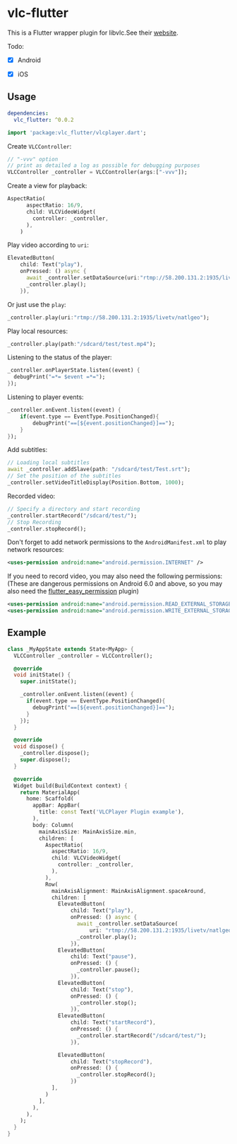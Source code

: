 # vlc-flutter

This is a Flutter wrapper plugin for libvlc.See their [website](https://www.videolan.org/).

Todo:

- [x]  Android
- [x]  iOS



## Usage

```yaml
dependencies:
  vlc_flutter: ^0.0.2
```


```dart
import 'package:vlc_flutter/vlcplayer.dart';
```

Create `VLCController`:

```dart
// "-vvv" option
// print as detailed a log as possible for debugging purposes
VLCController _controller = VLCController(args:["-vvv"]);
```

Create a view for playback:
```dart
AspectRatio(
      aspectRatio: 16/9,
      child: VLCVideoWidget(
        controller: _controller,
      ),
    )
```

Play video according to `uri`:
```dart
ElevatedButton(
    child: Text("play"),
    onPressed: () async {
      await _controller.setDataSource(uri:"rtmp://58.200.131.2:1935/livetv/natlgeo");
      _controller.play();
    }),
```

Or just use the `play`:
```dart
_controller.play(uri:"rtmp://58.200.131.2:1935/livetv/natlgeo");
```

Play local resources:
```dart
_controller.play(path:"/sdcard/test/test.mp4");
```

Listening to the status of the player:

```dart
_controller.onPlayerState.listen((event) {
  debugPrint("=*= $event =*=");
});
```



Listening to player events:

```dart
_controller.onEvent.listen((event) {
    if(event.type == EventType.PositionChanged){
    	debugPrint("==[${event.positionChanged}]==");
    }
});
```

Add subtitles:

```dart
// Loading local subtitles
await _controller.addSlave(path: "/sdcard/test/Test.srt");
// Set the position of the subtitles
_controller.setVideoTitleDisplay(Position.Bottom, 1000);
```

Recorded video:

```dart
// Specify a directory and start recording
_controller.startRecord("/sdcard/test/");
// Stop Recording
_controller.stopRecord();
```

Don't forget to add network permissions to the `AndroidManifest.xml` to play network resources:

```xml
<uses-permission android:name="android.permission.INTERNET" />
```

If you need to record video, you may also need the following permissions:(These are dangerous permissions on Android 6.0 and above, so you may also need the [flutter_easy_permission](https://pub.dev/packages/flutter_easy_permission) plugin)

```xml
<uses-permission android:name="android.permission.READ_EXTERNAL_STORAGE" />
<uses-permission android:name="android.permission.WRITE_EXTERNAL_STORAGE" />
```



## Example

```dart
class _MyAppState extends State<MyApp> {
  VLCController _controller = VLCController();

  @override
  void initState() {
    super.initState();

    _controller.onEvent.listen((event) {
      if(event.type == EventType.PositionChanged){
        debugPrint("==[${event.positionChanged}]==");
      }
    });
  }

  @override
  void dispose() {
    _controller.dispose();
    super.dispose();
  }

  @override
  Widget build(BuildContext context) {
    return MaterialApp(
      home: Scaffold(
        appBar: AppBar(
          title: const Text('VLCPlayer Plugin example'),
        ),
        body: Column(
          mainAxisSize: MainAxisSize.min,
          children: [
            AspectRatio(
              aspectRatio: 16/9,
              child: VLCVideoWidget(
                controller: _controller,
              ),
            ),
            Row(
              mainAxisAlignment: MainAxisAlignment.spaceAround,
              children: [
                ElevatedButton(
                    child: Text("play"),
                    onPressed: () async {
                      await _controller.setDataSource(
                          uri: "rtmp://58.200.131.2:1935/livetv/natlgeo");
                      _controller.play();
                    }),
                ElevatedButton(
                    child: Text("pause"),
                    onPressed: () {
                      _controller.pause();
                    }),
                ElevatedButton(
                    child: Text("stop"),
                    onPressed: () {
                      _controller.stop();
                    }),
                ElevatedButton(
                    child: Text("startRecord"),
                    onPressed: () {
                      _controller.startRecord("/sdcard/test/");
                    }),

                ElevatedButton(
                    child: Text("stopRecord"),
                    onPressed: () {
                      _controller.stopRecord();
                    })
              ],
            )
          ],
        ),
      ),
    );
  }
}
```

